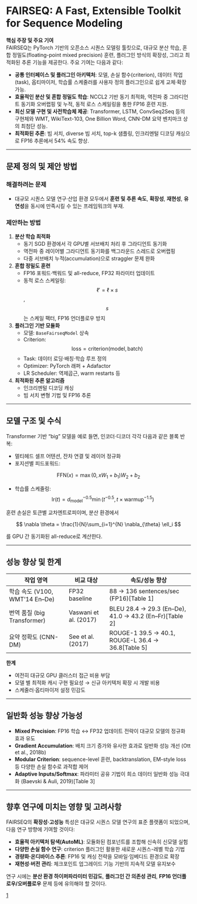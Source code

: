 # FAIRSEQ: A Fast, Extensible Toolkit for Sequence Modeling

**핵심 주장 및 주요 기여**  
FAIRSEQ는 PyTorch 기반의 오픈소스 시퀀스 모델링 툴킷으로, 대규모 분산 학습, 혼합 정밀도(floating-point mixed precision) 훈련, 플러그인 방식의 확장성, 그리고 최적화된 추론 기능을 제공한다. 주요 기여는 다음과 같다:  
- **공통 인터페이스 및 플러그인 아키텍처**: 모델, 손실 함수(criterion), 데이터 작업(task), 옵티마이저, 학습률 스케줄러를 사용자 정의 플러그인으로 쉽게 교체·확장 가능.  
- **효율적인 분산 및 혼합 정밀도 학습**: NCCL2 기반 동기 최적화, 역전파 중 그라디언트 동기화 오버랩핑 및 누적, 동적 로스 스케일링을 통한 FP16 훈련 지원.  
- **최신 모델 구현 및 사전학습체 제공**: Transformer, LSTM, ConvSeq2Seq 등의 구현체와 WMT, WikiText-103, One Billion Word, CNN-DM 요약 벤치마크 상의 최첨단 성능.  
- **최적화된 추론**: 빔 서치, diverse 빔 서치, top-k 샘플링, 인크리멘털 디코딩 캐싱으로 FP16 추론에서 54% 속도 향상.  

***

## 문제 정의 및 제안 방법

### 해결하려는 문제  
- 대규모 시퀀스 모델 연구·산업 환경 모두에서 **훈련 및 추론 속도**, **확장성**, **재현성**, **유연성**을 동시에 만족시킬 수 있는 프레임워크의 부재.  

### 제안하는 방법  
1. **분산 학습 최적화**  
   - 동기 SGD 환경에서 각 GPU별 서브배치 처리 후 그라디언트 동기화  
   - 역전파 중 레이어별 그라디언트 동기화를 백그라운드 스레드로 오버랩핑  
   - 다중 서브배치 누적(accumulation)으로 straggler 문제 완화  
2. **혼합 정밀도 훈련**  
   - FP16 포워드·백워드 및 all-reduce, FP32 파라미터 업데이트  
   - 동적 로스 스케일링: $$\ell' = \ell \times s $$, $$s $$는 스케일 팩터, FP16 언더플로우 방지  
3. **플러그인 기반 모듈화**  
   - 모델: `BaseFairseqModel` 상속  
   - Criterion: $$\text{loss} = \text{criterion}(\text{model}, \text{batch}) $$  
   - Task: 데이터 로딩·배칭·학습 루프 정의  
   - Optimizer: PyTorch 래퍼 + Adafactor  
   - LR Scheduler: 역제곱근, warm restarts 등  
4. **최적화된 추론 알고리즘**  
   - 인크리멘털 디코딩 캐싱  
   - 빔 서치 변형 기법 및 FP16 추론  

***

## 모델 구조 및 수식

Transformer 기반 “big” 모델을 예로 들면, 인코더·디코더 각각 다음과 같은 블록 반복:  
- 멀티헤드 셀프 어텐션, 잔차 연결 및 레이어 정규화  
- 포지션별 피드포워드:  

$$ \mathrm{FFN}(x) = \max(0, xW_1 + b_1)W_2 + b_2 $$  

- 학습률 스케줄링: $$\text{lr}(t) = d_{\text{model}}^{-0.5} \min(t^{-0.5}, t \times \text{warmup}^{-1.5}) $$  

훈련 손실은 토큰별 교차엔트로피이며, 분산 환경에서  

$$
\nabla \theta = \frac{1}{N}\sum_{i=1}^{N} \nabla_{\theta} \ell_i
$$

를 GPU 간 동기화된 all-reduce로 계산한다.

***

## 성능 향상 및 한계

| 작업 영역               | 비교 대상              | 속도/성능 향상                         |
|-----------------------|----------------------|-------------------------------------|
| 학습 속도 (V100, WMT’14 En–De)  | FP32 baseline         | 88 → 136 sentences/sec (FP16)[Table 1] |
| 번역 품질 (big Transformer) | Vaswani et al. (2017) | BLEU 28.4 → 29.3 (En–De), 41.0 → 43.2 (En–Fr)[Table 2] |
| 요약 정확도 (CNN-DM)         | See et al. (2017)     | ROUGE-1 39.5 → 40.1, ROUGE-L 36.4 → 36.8[Table 5] |

**한계**  
- 여전히 대규모 GPU 클러스터 접근 비용 부담  
- 모델 별 최적화 캐시 구현 필요성 → 신규 아키텍처 확장 시 개발 비용  
- 스케줄러·옵티마이저 설정 민감도

***

## 일반화 성능 향상 가능성

- **Mixed Precision**: FP16 학습 ↔ FP32 업데이트 전략이 대규모 모델의 정규화 효과 유도  
- **Gradient Accumulation**: 배치 크기 증가와 유사한 효과로 일반화 성능 개선 (Ott et al., 2018b)  
- **Modular Criterion**: sequence-level 훈련, backtranslation, EM-style loss 등 다양한 손실 함수로 과적합 제어  
- **Adaptive Inputs/Softmax**: 파라미터 공유 기법이 희소 데이터 일반화 성능 극대화 (Baevski & Auli, 2019)[Table 3]  

***

## 향후 연구에 미치는 영향 및 고려사항

FAIRSEQ의 **확장성·고성능** 특성은 대규모 시퀀스 모델 연구의 표준 플랫폼이 되었으며, 다음 연구 방향에 기여할 것이다:

- **효율적 아키텍처 탐색(AutoML)**: 모듈화된 컴포넌트를 조합해 신속히 신모델 실험  
- **다양한 손실 함수 연구**: criterion 플러그인 활용한 새로운 시퀀스-레벨 학습 기법  
- **경량화·온디바이스 추론**: FP16 및 캐싱 전략을 모바일·임베디드 환경으로 확장  
- **재현성·버전 관리**: 체크포인트 업그레이드 기능 기반의 지속적 모델 유지보수  

연구 시에는 **분산 환경 하이퍼파라미터 민감도**, **플러그인 간 의존성 관리**, **FP16 언더플로우/오버플로우** 문제 등에 유의해야 할 것이다.

[1](https://ppl-ai-file-upload.s3.amazonaws.com/web/direct-files/attachments/22370781/4a31b652-8083-43b9-8c6d-d3bb6005719c/1904.01038v1.pdf)
